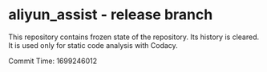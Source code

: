# aliyun_assist - release branch

This repository contains frozen state of the repository.
Its history is cleared. It is used only for static code
analysis with Codacy.

Commit Time: 1699246012